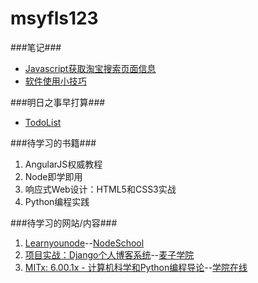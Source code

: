 msyfls123
===

###笔记###
+ [Javascript获取淘宝搜索页面信息](Spider)
+ [软件使用小技巧](Tips)

###明日之事早打算###

- [TodoList](TodoList)

###待学习的书籍###
1. AngularJS权威教程
2. Node即学即用
3. 响应式Web设计：HTML5和CSS3实战
4. Python编程实践

###待学习的网站/内容###
1. [Learnyounode](https://github.com/workshopper/learnyounode)--[NodeSchool](http://nodeschool.io/)
2. [项目实战：Django个人博客系统](http://www.maiziedu.com/course/others/309-6051/)--[麦子学院](www.maiziedu.com/)
3. [MITx: 6.00.1x - 计算机科学和Python编程导论](http://www.xuetangx.com/courses/course-v1:MITx+6_00_1x+2015_T1/info)--[学院在线](http://www.xuetangx.com/)
